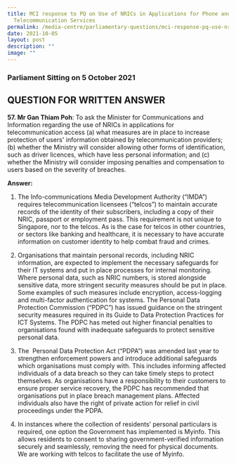 ```yaml
---
title: MCI response to PQ on Use of NRICs in Applications for Phone and
  Telecommunication Services
permalink: /media-centre/parliamentary-questions/mci-response-pq-use-nrics-applications-phone-services/
date: 2021-10-05
layout: post
description: ""
image: ""
---
```

### Parliament Sitting on 5 October 2021

QUESTION FOR WRITTEN ANSWER
---------------------------

  
**57\. Mr Gan Thiam Poh**: To ask the Minister for Communications and Information regarding the use of NRICs in applications for telecommunication access (a) what measures are in place to increase protection of users' information obtained by telecommunication providers; (b) whether the Ministry will consider allowing other forms of identification, such as driver licences, which have less personal information; and (c) whether the Ministry will consider imposing penalties and compensation to users based on the severity of breaches.  
  
**Answer:**

1. The Info-communications Media Development Authority (“IMDA”) requires telecommunication licensees (“telcos”) to maintain accurate records of the identity of their subscribers, including a copy of their NRIC, passport or employment pass. This requirement is not unique to Singapore, nor to the telcos. As is the case for telcos in other countries, or sectors like banking and healthcare, it is necessary to have accurate information on customer identity to help combat fraud and crimes.   
  
2. Organisations that maintain personal records, including NRIC information, are expected to implement the necessary safeguards for their IT systems and put in place processes for internal monitoring. Where personal data, such as NRIC numbers, is stored alongside sensitive data, more stringent security measures should be put in place. Some examples of such measures include encryption, access-logging and multi-factor authentication for systems. The Personal Data Protection Commission (“PDPC”) has issued guidance on the stringent security measures required in its Guide to Data Protection Practices for ICT Systems. The PDPC has meted out higher financial penalties to organisations found with inadequate safeguards to protect sensitive personal data.   
  
3. The  Personal Data Protection Act (“PDPA”) was amended last year to strengthen enforcement powers and introduce additional safeguards which organisations must comply with. This includes informing affected individuals of a data breach so they can take timely steps to protect themselves. As organisations have a responsibility to their customers to ensure proper service recovery, the PDPC has recommended that organisations put in place breach management plans. Affected individuals also have the right of private action for relief in civil proceedings under the PDPA.   
  
4. In instances where the collection of residents’ personal particulars is required, one option the Government has implemented is Myinfo. This allows residents to consent to sharing government-verified information securely and seamlessly, removing the need for physical documents. We are working with telcos to facilitate the use of Myinfo.